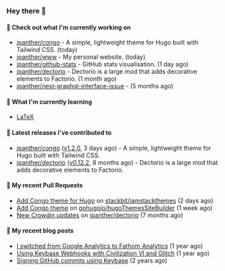### Hey there 👋

#### 👷 Check out what I'm currently working on

- [jpanther/congo](https://github.com/jpanther/congo) - A simple, lightweight theme for Hugo built with Tailwind CSS. (today)
- [jpanther/www](https://github.com/jpanther/www) - My personal website. (today)
- [jpanther/github-stats](https://github.com/jpanther/github-stats) - GitHub stats visualisation. (1 day ago)
- [jpanther/dectorio](https://github.com/jpanther/dectorio) - Dectorio is a large mod that adds decorative elements to Factorio. (1 month ago)
- [jpanther/nest-graphql-interface-issue](https://github.com/jpanther/nest-graphql-interface-issue) -  (5 months ago)

#### 🌱 What I'm currently learning
- [LaTeX](https://www.latex-project.org)

#### 🔭 Latest releases I've contributed to

- [jpanther/congo](https://github.com/jpanther/congo) ([v1.2.0](https://github.com/jpanther/congo/releases/tag/v1.2.0), 3 days ago) - A simple, lightweight theme for Hugo built with Tailwind CSS.
- [jpanther/dectorio](https://github.com/jpanther/dectorio) ([v0.12.2](https://github.com/jpanther/dectorio/releases/tag/v0.12.2), 8 months ago) - Dectorio is a large mod that adds decorative elements to Factorio.

#### 🔨 My recent Pull Requests

- [Add Congo theme for Hugo](https://github.com/stackbit/jamstackthemes/pull/250) on [stackbit/jamstackthemes](https://github.com/stackbit/jamstackthemes) (2 days ago)
- [Add Congo theme](https://github.com/gohugoio/hugoThemesSiteBuilder/pull/69) on [gohugoio/hugoThemesSiteBuilder](https://github.com/gohugoio/hugoThemesSiteBuilder) (1 week ago)
- [New Crowdin updates](https://github.com/jpanther/dectorio/pull/194) on [jpanther/dectorio](https://github.com/jpanther/dectorio) (7 months ago)

#### 📜 My recent blog posts

- [I switched from Google Analytics to Fathom Analytics](/writings/i-switched-from-google-analytics-to-fathom-analytics/) (1 year ago)
- [Using Keybase Webhooks with Civilization VI and Glitch](/writings/using-keybase-webhooks-with-civilization-vi/) (1 year ago)
- [Signing GitHub commits using Keybase](/writings/signing-github-commits-using-keybase/) (2 years ago)
